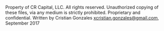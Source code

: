 Property of CR Capital, LLC. All rights reserved.
Unauthorized copying of these files, via any medium is strictly prohibited.
Proprietary and confidential.
Written by Cristian Gonzales <xcristian.gonzales@gmail.com>, September 2017

